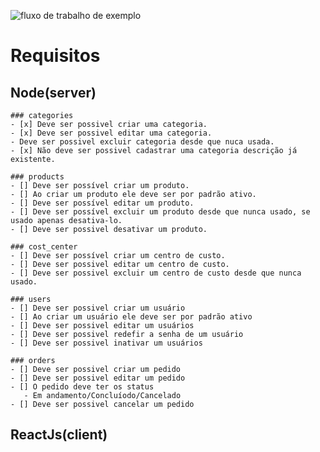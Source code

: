 ![fluxo de trabalho de exemplo](https://github.com/github/igorsouzabezerra/church/.github/workflows/main.yml/badge.svg)

# Requisitos

## Node(server)

```
### categories
- [x] Deve ser possivel criar uma categoria.
- [x] Deve ser possivel editar uma categoria.
- Deve ser possivel excluir categoria desde que nuca usada.
- [x] Não deve ser possivel cadastrar uma categoria descrição já existente.
```

```
### products
- [] Deve ser possível criar um produto.
- [] Ao criar um produto ele deve ser por padrão ativo.
- [] Deve ser possível editar um produto.
- [] Deve ser possível excluir um produto desde que nunca usado, se usado apenas desativa-lo.
- [] Deve ser possivel desativar um produto.
```

```
### cost_center
- [] Deve ser possível criar um centro de custo.
- [] Deve ser possivel editar um centro de custo.
- [] Deve ser possivel excluir um centro de custo desde que nunca usado.
```

```
### users
- [] Deve ser possivel criar um usuário
- [] Ao criar um usuário ele deve ser por padrão ativo
- [] Deve ser possivel editar um usuários
- [] Deve ser possivel redefir a senha de um usuário
- [] Deve ser possivel inativar um usuários
```

```
### orders
- [] Deve ser possivel criar um pedido
- [] Deve ser possivel editar um pedido
- [] O pedido deve ter os status 
   - Em andamento/Concluíodo/Cancelado
- [] Deve ser possivel cancelar um pedido
```

## ReactJs(client)

